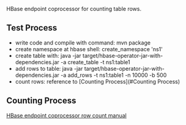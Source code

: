 HBase endpoint coprocessor for counting table rows.

## Test Process

- write code and compile with command: mvn package
- create namespace at hbase shell: create_namespace 'ns1'
- create table with: java -jar target/hbase-operator-jar-with-dependencies.jar -a create_table -t ns1:table1
- add rows to table: java -jar target/hbase-operator-jar-with-dependencies.jar -a add_rows -t ns1:table1 -n 10000 -b 500 
- count rows: reference to [Counting Process](#Counting Process) 

## Counting Process

[HBase endpoint coprocessor row count manual](https://wiki.yunify.com/pages/viewpage.action?pageId=44970238) 
